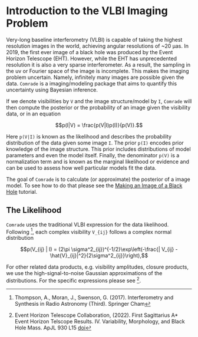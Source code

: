 # Introduction to the VLBI Imaging Problem

Very-long baseline interferometry (VLBI) is capable of taking the highest resolution images in the world, achieving angular resolutions of ~20 μas. In 2019, the first ever image of a black hole was produced by the Event Horizon Telescope (EHT). However, while the EHT has unprecedented resolution it is also a very sparse interferometer. As a result, the sampling in the uv or Fourier space of the image is incomplete. This makes the imaging problem uncertain. Namely, infinitely many images are possible given the data. `Comrade` is a
imaging/modeling package that aims to quantify this uncertainty using
Bayesian inference.

If we denote visibilities by `V` and the image structure/model by `I`, `Comrade` will then compute the posterior or the probability of an image given the visibility data, or in an equation

```math
p(I|V) = \frac{p(V|I)p(I)}{p(V)}.
```

Here ``p(V|I)`` is known as the likelihood and describes the probability distribution of the data given some image `I`. The prior ``p(I)`` encodes prior knowledge of the image structure. This prior includes distributions of model parameters and even the model itself. Finally, the denominator ``p(V)`` is a normalization term and is known as the marginal likelihood or evidence and can be used to assess how well particular models fit the data.

The goal of `Comrade` is to calculate (or approximate) the posterior of a image model. To see how to do that please see the [Making an Image of a Black Hole](@ref) tutorial.


## The Likelihood

`Comrade` uses the traditional VLBI expression for the data likelihood. Following [^TMS], each complex visibility ``V_{ij}`` follows a complex normal distribution

```math 
p(V_{ij} | I) = (2\pi \sigma^2_{ij})^{-1/2}\exp\left(-\frac{| V_{ij} - \hat{V}_{ij}|^2}{2\sigma^2_{ij}}\right),
```

For other related data products, e.g. visibility amplitudes, closure products, we use the high-signal-to-noise Gaussian approximations of the distributions. For the specific expressions please see [^SgrP4].

[^TMS]: Thompson, A., Moran, J., Swenson, G. (2017). Interferometry and Synthesis in Radio Astronomy (Third). Springer Cham
[^SgrP4]: Event Horizon Telescope Collaboration, (2022). First Sagittarius A* Event Horizon Telscope Results. IV. Variability, Morphology, and Black Hole Mass. ApJL 930 L15 [doi](10.3847/2041-8213/ac667410.3847/2041-8213/ac667210.3847/2041-8213/ac6736)


